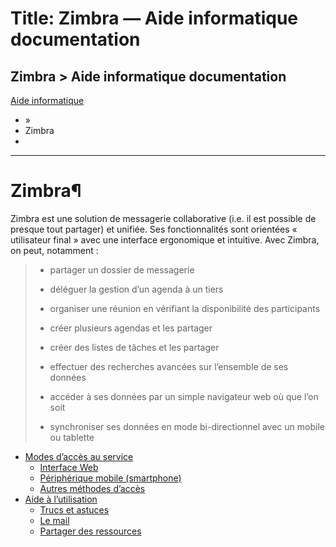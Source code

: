 # Title: Zimbra — Aide informatique  documentation

## Zimbra > Aide informatique  documentation 

 [Aide informatique](https://doc.telecom-paris.fr/index.html)

  * [](https://doc.telecom-paris.fr/index.html) »
  * Zimbra
  * 

* * *

# Zimbra¶

Zimbra est une solution de messagerie collaborative (i.e. il est possible de
presque tout partager) et unifiée. Ses fonctionnalités sont orientées «
utilisateur final » avec une interface ergonomique et intuitive. Avec Zimbra,
on peut, notamment :

>   * partager un dossier de messagerie
>
>   * déléguer la gestion d’un agenda à un tiers
>
>   * organiser une réunion en vérifiant la disponibilité des participants
>
>   * créer plusieurs agendas et les partager
>
>   * créer des listes de tâches et les partager
>
>   * effectuer des recherches avancées sur l’ensemble de ses données
>
>   * accéder à ses données par un simple navigateur web où que l’on soit
>
>   * synchroniser ses données en mode bi-directionnel avec un mobile ou
> tablette
>
>

  * [Modes d’accès au service](acces.html)
    * [Interface Web](acces.html#interface-web)
    * [Périphérique mobile (smartphone)](acces.html#peripherique-mobile-smartphone)
    * [Autres méthodes d’accès](acces.html#autres-methodes-d-acces)
  * [Aide à l’utilisation](conseils/index.html)
    * [Trucs et astuces](conseils/general.html)
    * [Le mail](conseils/mail.html)
    * [Partager des ressources](conseils/partage.html)

